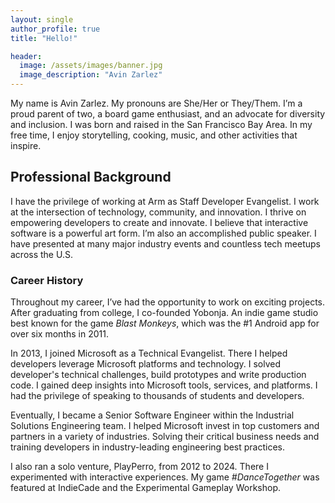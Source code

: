 ```yaml
---
layout: single
author_profile: true
title: "Hello!"

header:
  image: /assets/images/banner.jpg
  image_description: "Avin Zarlez"
---
```


My name is Avin Zarlez. My pronouns are She/Her or They/Them. I’m a proud parent of two, a board game enthusiast, and an advocate for diversity and inclusion. I was born and raised in the San Francisco Bay Area. In my free time, I enjoy storytelling, cooking, music, and other activities that inspire.

## Professional Background

I have the privilege of working at Arm as Staff Developer Evangelist. I work at the intersection of technology, community, and innovation. I thrive on empowering developers to create and innovate. I believe that interactive software is a powerful art form. I’m also an accomplished public speaker. I have presented at many major industry events and countless tech meetups across the U.S.

### Career History

Throughout my career, I’ve had the opportunity to work on exciting projects. After graduating from college, I co-founded Yobonja. An indie game studio best known for the game _Blast Monkeys_, which was the #1 Android app for over six months in 2011.

In 2013, I joined Microsoft as a Technical Evangelist. There I helped developers leverage Microsoft platforms and technology. I solved developer's technical challenges, build prototypes and write production code. I gained deep insights into Microsoft tools, services, and platforms. I had the privilege of speaking to thousands of students and developers.

Eventually, I became a Senior Software Engineer within the Industrial Solutions Engineering team. I helped Microsoft invest in top customers and partners in a variety of industries. Solving their critical business needs and training developers in industry-leading engineering best practices.

I also ran a solo venture, PlayPerro, from 2012 to 2024. There I experimented with interactive experiences. My game _#DanceTogether_ was featured at IndieCade and the Experimental Gameplay Workshop.
